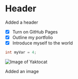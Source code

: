 # Header

Added a header

- [x] Turn on GitHub Pages
- [x] Outline my portfolio
- [x] Introduce myself to the world

``` c
int myVar = 4;
```
![Image of Yaktocat](https://octodex.github.com/images/yaktocat.png)

Added an image

